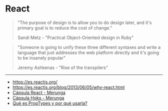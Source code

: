# React

> "The purpose of design is to allow you to do design later, and it's
> primary goal is to reduce the cost of change."
>
> Sandi Metz - "Practical Object-Oriented design in Ruby"

> "Someone is going to unify these three different syntaxes and write a language
> that just addresses the web platform directly and it's going to be insanely
> popular"
>
> Jeremy Ashkenas - "Rise of the transpilers"

***

* https://es.reactjs.org/
* https://es.reactjs.org/blog/2013/06/05/why-react.html
* [Cápsula React - Merunga](https://youtu.be/2xbVE-nt16c)
* [Cápsula Hoks - Merunga](https://youtu.be/P-ScLau6dGM)
* [Qué es PropTypes y por qué usarla?](https://medium.com/laboratoria-developers/qu%C3%A9-es-proptypes-y-por-qu%C3%A9-usarla-19afb4b8981e)